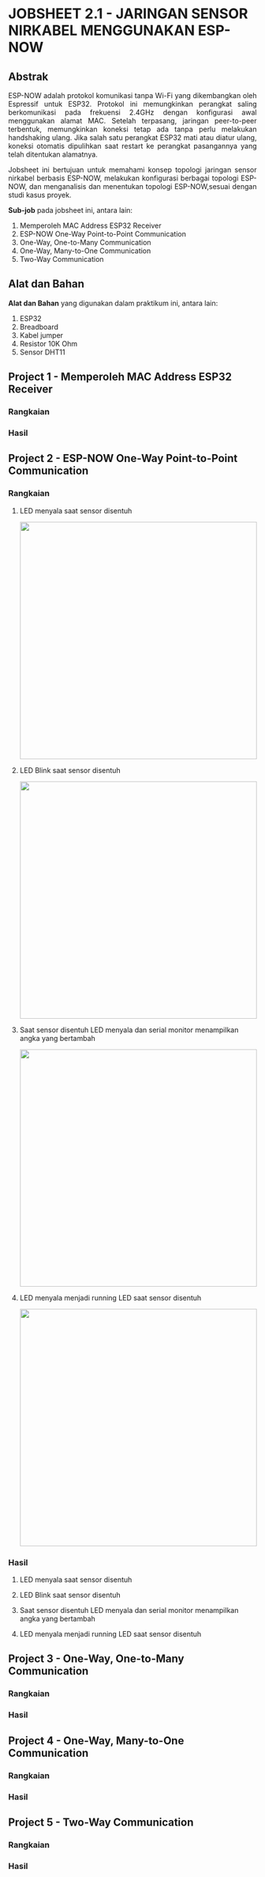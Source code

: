 # JOBSHEET 2.1 - JARINGAN SENSOR NIRKABEL MENGGUNAKAN ESP-NOW

## Abstrak
<p align="justify">ESP-NOW adalah protokol komunikasi tanpa Wi-Fi yang dikembangkan oleh Espressif untuk ESP32. Protokol ini memungkinkan perangkat saling berkomunikasi pada frekuensi 2.4GHz 
dengan konfigurasi awal menggunakan alamat MAC. Setelah terpasang, jaringan peer-to-peer terbentuk, memungkinkan koneksi tetap ada tanpa perlu melakukan handshaking ulang. 
Jika salah satu perangkat ESP32 mati atau diatur ulang, koneksi otomatis dipulihkan saat restart ke perangkat pasangannya yang telah ditentukan alamatnya.</p>

<p align="justify">Jobsheet ini bertujuan untuk memahami konsep topologi jaringan sensor nirkabel berbasis ESP-NOW, melakukan konfigurasi berbagai topologi ESP-NOW, dan menganalisis dan menentukan topologi ESP-NOW,sesuai dengan
studi kasus proyek.</p>

**Sub-job** pada jobsheet ini, antara lain:
1. Memperoleh MAC Address ESP32 Receiver
2. ESP-NOW One-Way Point-to-Point Communication
3. One-Way, One-to-Many Communication
4. One-Way, Many-to-One Communication
5. Two-Way Communication

## Alat dan Bahan
**Alat dan Bahan** yang digunakan dalam praktikum ini, antara lain:
1) ESP32
2) Breadboard
3) Kabel jumper
4) Resistor 10K Ohm
5) Sensor DHT11

## Project 1 - Memperoleh MAC Address ESP32 Receiver
### Rangkaian 

### Hasil


## Project 2 -  ESP-NOW One-Way Point-to-Point Communication
### Rangkaian 
1. LED menyala saat sensor disentuh
   
   <img src="" width="480px">
   
2. LED Blink saat sensor disentuh
   
   <img src="" width="480px">
   
3. Saat sensor disentuh LED menyala dan serial monitor menampilkan angka yang bertambah

   <img src="" width="480px">
   
4. LED menyala menjadi running LED saat sensor disentuh
   
   <img src="" width="480px">
   
### Hasil
1. LED menyala saat sensor disentuh

2. LED Blink saat sensor disentuh

3. Saat sensor disentuh LED menyala dan serial monitor menampilkan angka yang bertambah
 
4. LED menyala menjadi running LED saat sensor disentuh
  
## Project 3 - One-Way, One-to-Many Communication
### Rangkaian 
### Hasil


## Project 4 - One-Way, Many-to-One Communication
### Rangkaian 
### Hasil


## Project 5 - Two-Way Communication
### Rangkaian 
### Hasil

